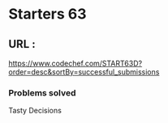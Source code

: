 # Starters 63
## URL : 
https://www.codechef.com/START63D?order=desc&sortBy=successful_submissions

### Problems solved
Tasty Decisions